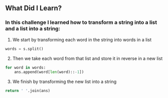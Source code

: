 ## What Did I Learn?

### In this challenge I learned how to transform a string into a list and a list into a string:

1. We start by transforming each word in the string into words in a list
```python
words = s.split()
```

2. Then we take each word from that list and store it in reverse in a new list
```python
for word in words:
    ans.append(word[len(word)::-1])
```

3. We finish by transforming the new list into a string
```python
return ' '.join(ans)
```